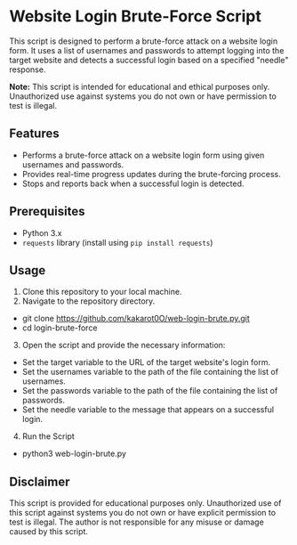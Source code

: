# Website Login Brute-Force Script

This script is designed to perform a brute-force attack on a website login form. It uses a list of usernames and passwords to attempt logging into the target website and detects a successful login based on a specified "needle" response.

**Note:** This script is intended for educational and ethical purposes only. Unauthorized use against systems you do not own or have permission to test is illegal.

## Features

- Performs a brute-force attack on a website login form using given usernames and passwords.
- Provides real-time progress updates during the brute-forcing process.
- Stops and reports back when a successful login is detected.

## Prerequisites

- Python 3.x
- `requests` library (install using `pip install requests`)

## Usage

1. Clone this repository to your local machine.
2. Navigate to the repository directory.
   
  - git clone https://github.com/kakarot0O/web-login-brute.py.git
  - cd login-brute-force

3. Open the script and provide the necessary information:

  - Set the target variable to the URL of the target website's login form.
  - Set the usernames variable to the path of the file containing the list of usernames.
  - Set the passwords variable to the path of the file containing the list of passwords.
  - Set the needle variable to the message that appears on a successful login.

4. Run the Script

  - python3 web-login-brute.py

## Disclaimer
This script is provided for educational purposes only. Unauthorized use of this script against systems you do not own or have explicit permission to test is illegal. The author is not responsible for any misuse or damage caused by this script.

  
